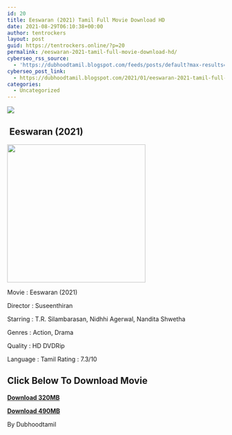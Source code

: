 ```yaml
---
id: 20
title: Eeswaran (2021) Tamil Full Movie Download HD
date: 2021-08-29T06:10:38+00:00
author: tentrockers
layout: post
guid: https://tentrockers.online/?p=20
permalink: /eeswaran-2021-tamil-full-movie-download-hd/
cyberseo_rss_source:
  - 'https://dubhoodtamil.blogspot.com/feeds/posts/default?max-results=150&start-index=1'
cyberseo_post_link:
  - https://dubhoodtamil.blogspot.com/2021/01/eeswaran-2021-tamil-full-movie-download.html
categories:
  - Uncategorized
---
```

<div class="media_block">
  <img src="https://1.bp.blogspot.com/-yz4jOXVZGRQ/YBN87ON099I/AAAAAAAAC30/faMS6POKQ9EbKXtNnQVmByNOqw2tnMHSgCNcBGAsYHQ/s72-c/MV5BYmUxMzU4MTctNWJlZS00ZGUxLWJjMWItYWYyYmU2MDhhYTM2XkEyXkFqcGdeQXVyMTI1NDEyNTM5._V1_.jpg" class="media_thumbnail" />
</div>

## &nbsp;Eeswaran (2021)&nbsp;

<div class="separator">
  <a href="https://1.bp.blogspot.com/-yz4jOXVZGRQ/YBN87ON099I/AAAAAAAAC30/faMS6POKQ9EbKXtNnQVmByNOqw2tnMHSgCNcBGAsYHQ/s1200/MV5BYmUxMzU4MTctNWJlZS00ZGUxLWJjMWItYWYyYmU2MDhhYTM2XkEyXkFqcGdeQXVyMTI1NDEyNTM5._V1_.jpg" imageanchor="1"><img border="0" data-original-height="1200" data-original-width="800" height="320" src="https://1.bp.blogspot.com/-yz4jOXVZGRQ/YBN87ON099I/AAAAAAAAC30/faMS6POKQ9EbKXtNnQVmByNOqw2tnMHSgCNcBGAsYHQ/s320/MV5BYmUxMzU4MTctNWJlZS00ZGUxLWJjMWItYWYyYmU2MDhhYTM2XkEyXkFqcGdeQXVyMTI1NDEyNTM5._V1_.jpg" /></a>
</div>

Movie	<span></span>:	<span></span>Eeswaran (2021)&nbsp;

Director	<span></span>:	<span></span>Suseenthiran&nbsp;

Starring	<span></span>:	<span></span>T.R. Silambarasan, Nidhhi Agerwal, Nandita Shwetha&nbsp;

Genres	<span></span>:	<span></span>Action, Drama&nbsp;

Quality	<span></span>:	<span></span>HD DVDRip&nbsp;

Language	<span></span>:	<span></span>Tamil Rating	<span></span>:	<span></span>7.3/10

## <span><b>Click Below To Download Movie</b></span>

<span><b><a href="https://oncehelp.com/eeswaran" target="_blank" rel="noopener">Download 320MB</a></b></span>

<span><b><a href="https://oncehelp.com/eeswaran2" target="_blank" rel="noopener">Download 490MB</a></b></span>

By Dubhoodtamil
